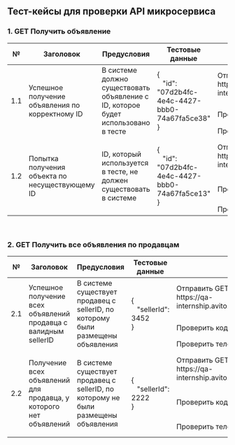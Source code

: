 ## Тест-кейсы для проверки API микросервиса 

### 1. GET Получить объявление
<table>
    <thead>
        <tr>
            <th>№</th>
            <th>Заголовок</th>
            <th>Предусловия</th>
            <th>Тестовые данные</th>
            <th>Шаги</th>
            <th>Ожидаемый результат</th>
            <th>Статус прохождения</th>
        </tr>
    </thead>
    <tbody>
        <tr>
            <td rowspan="3">1.1</td>
            <td rowspan="3">Успешное получение объявления по корректному ID</td>
            <td rowspan="3">В системе должно существовать объявление с ID, которое будет использовано в тесте</td>
            <td rowspan="3">
                {<br>
                &nbsp;&nbsp;&nbsp;"id": "07d2b4fc-4e4c-4427-bbb0-74a67fa5ce38"<br>
                }
            </td>
            <td>Отправить GET запрос <br>https://qa-internship.avito.com/api/1/item/{id}</td>
            <td>Запрос успешно отправлен на сервер</td>
            <td rowspan="3">Passed</td>
        </tr>
        <tr>
            <td>Проверить код ответа</td>
            <td>HTTP Status: 200 OK</td>
        </tr>
        <tr>
            <td>Проверить тело ответа</td>
            <td></td>
        </tr>
        <tr>
            <td rowspan="3">1.2</td>
            <td rowspan="3">Попытка получения объекта по несуществующему ID</td>
            <td rowspan="3">ID, который используется в тесте, не должен существовать в системе</td>
            <td rowspan="3">
                {<br>
                &nbsp;&nbsp;&nbsp;"id": "07d2b4fc-4e4c-4427-bbb0-74a67fa5ce13"<br>
                }
            </td>
            <td>Отправить GET запрос <br>https://qa-internship.avito.com/api/1/item/{id}</td>
            <td>Запрос успешно отправлен на сервер</td>
            <td rowspan="3">Passed</td>
        </tr>
        <tr>
            <td>Проверить код ответа</td>
            <td>HTTP Status: 404 Not Found</td>
        </tr>
        <tr>
            <td>Проверить тело ответа</td>
            <td></td>
        </tr>
    </tbody>
</table>

<br>

### 2. GET Получить все объявления по продавцам
<table>
    <thead>
        <tr>
            <th>№</th>
            <th>Заголовок</th>
            <th>Предусловия</th>
            <th>Тестовые данные</th>
            <th>Шаги</th>
            <th>Ожидаемый результат</th>
            <th>Статус прохождения</th>
        </tr>
    </thead>
    <tbody>
        <tr>
            <td rowspan="3">2.1</td>
            <td rowspan="3">Успешное получение всех объявлений продавца с валидным sellerID</td>
            <td rowspan="3">В системе существует продавец с sellerID, по которому были размещены объявления</td>
            <td rowspan="3">
                {<br>
                &nbsp;&nbsp;&nbsp;"sellerId": 3452<br>
                }
            </td>
            <td>Отправить GET запрос <br>https://qa-internship.avito.com/api/1/{sellerId}/item</td>
            <td>Запрос успешно отправлен на сервер</td>
            <td rowspan="3">Passed</td>
        </tr>
        <tr>
            <td>Проверить код ответа</td>
            <td>HTTP Status: 200 OK</td>
        </tr>
        <tr>
            <td>Проверить тело ответа</td>
            <td></td>
        </tr>
        <tr>
            <td rowspan="3">2.2</td>
            <td rowspan="3">Получение всех объявлений для продавца, у которого нет объявлений</td>
            <td rowspan="3">В системе существует продавец с sellerID, по которому не были размещены объявления</td>
            <td rowspan="3">
                {<br>
                &nbsp;&nbsp;&nbsp;"sellerId": 2222<br>
                }
            </td>
            <td>Отправить GET запрос <br>https://qa-internship.avito.com/api/1/{sellerId}/item</td>
            <td>Запрос успешно отправлен на сервер</td>
            <td rowspan="3">Passed</td>
        </tr>
        <tr>
            <td>Проверить код ответа</td>
            <td>HTTP Status: 404 Not Found</td>
        </tr>
        <tr>
            <td>Проверить тело ответа</td>
            <td>Пустой массив</td>
        </tr>
    </tbody>
</table>
